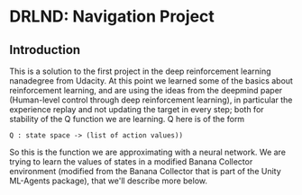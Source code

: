 # DRLND: Navigation Project

## Introduction

This is a solution to the first project in the deep reinforcement
learning nanadegree from Udacity.  At this point we learned some of
the basics about reinforcement learning, and are using the ideas from
the deepmind paper (Human-level control through deep reinforcement
learning), in particular the experience replay and not updating the
target in every step; both for stability of the Q function we are
learning.  Q here is of the form

    Q : state space -> (list of action values))

So this is the function we are approximating with a neural network.
We are trying to learn the values of states in a modified Banana
Collector environment (modified from the Banana Collector that is part
of the Unity ML-Agents package), that we'll describe more below.